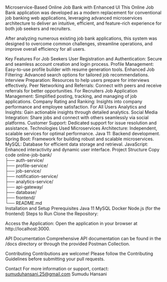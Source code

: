 Microservice-Based Online Job Bank with Enhanced UI
This Online Job Bank application was developed as a modern replacement for conventional job banking web applications, leveraging advanced microservices architecture to deliver an intuitive, efficient, and feature-rich experience for both job seekers and recruiters.

After analyzing numerous existing job bank applications, this system was designed to overcome common challenges, streamline operations, and improve overall efficiency for all users.

Key Features
For Job Seekers
User Registration and Authentication: Secure and seamless account creation and login process.
Profile Management: Easy-to-use profile builder with resume generation tools.
Enhanced Job Filtering: Advanced search options for tailored job recommendations.
Interview Preparation: Resources to help users prepare for interviews effectively.
Peer Networking and Referrals: Connect with peers and receive referrals for better opportunities.
For Recruiters
Job Application Management: Simplified posting, tracking, and managing of job applications.
Company Rating and Ranking: Insights into company performance and employee satisfaction.
For All Users
Analytics and Insights: Gain actionable insights through detailed analytics.
Social Media Integration: Share jobs and connect with others seamlessly via social platforms.
Customer Support: Dedicated support for issue resolution and assistance.
Technologies Used
Microservices Architecture: Independent, scalable services for optimal performance.
Java 11: Backend development.
Spring Boot: Framework for building robust and scalable microservices.
MySQL: Database for efficient data storage and retrieval.
JavaScript: Enhanced interactivity and dynamic user interface.
Project Structure
Copy code
online-job-bank/  
├── auth-service/  
├── profile-service/  
├── job-service/  
├── notification-service/  
├── analytics-service/  
├── api-gateway/  
├── database/  
├── frontend/  
└── README.md  
Installation and Setup
Prerequisites
Java 11
MySQL
Docker
Node.js (for the frontend)
Steps to Run
Clone the Repository:
  
Access the Application:
Open the application in your browser at http://localhost:3000.

API Documentation
Comprehensive API documentation can be found in the /docs directory or through the provided Postman Collection.

Contributing
Contributions are welcome! Please follow the Contributing Guidelines before submitting your pull requests.


Contact
For more information or support, contact: sumuduhansani.25@gmail.com
Sumudu Hansani
